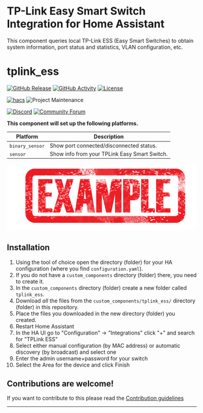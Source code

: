 # TP-Link Easy Smart Switch Integration for Home Assistant

This component queries local TP-Link ESS (Easy Smart Switches) to obtain
system information, port status and statistics, VLAN configuration, etc.

# tplink_ess

[![GitHub Release][releases-shield]][releases]
[![GitHub Activity][commits-shield]][commits]
[![License][license-shield]](LICENSE)

[![hacs][hacsbadge]][hacs]
![Project Maintenance][maintenance-shield]

[![Discord][discord-shield]][discord]
[![Community Forum][forum-shield]][forum]

**This component will set up the following platforms.**

Platform | Description
-- | --
`binary_sensor` | Show port connected/disconnected status.
`sensor` | Show info from your TPLink Easy Smart Switch.

![example][exampleimg]

## Installation

1. Using the tool of choice open the directory (folder) for your HA configuration (where you find `configuration.yaml`).
2. If you do not have a `custom_components` directory (folder) there, you need to create it.
3. In the `custom_components` directory (folder) create a new folder called `tplink_ess`.
4. Download _all_ the files from the `custom_components/tplink_ess/` directory (folder) in this repository.
5. Place the files you downloaded in the new directory (folder) you created.
6. Restart Home Assistant
7. In the HA UI go to "Configuration" -> "Integrations" click "+" and search for "TPLink ESS"
8. Select either manual configuration (by MAC address) or automatic discovery (by broadcast) and select one
9. Enter the admin username+password for your switch
10. Select the Area for the device and click Finish

## Contributions are welcome!

If you want to contribute to this please read the [Contribution guidelines](CONTRIBUTING.md)

***

[tplink_ess]: https://github.com/lyricnz/tplink_ess
[commits-shield]: https://img.shields.io/github/commit-activity/y/lyricnz/tplink_ess.svg?style=for-the-badge
[commits]: https://github.com/lyricnz/tplink_ess/commits/master
[hacs]: https://github.com/custom-components/hacs
[hacsbadge]: https://img.shields.io/badge/HACS-Custom-orange.svg?style=for-the-badge
[discord]: https://discord.gg/Qa5fW2R
[discord-shield]: https://img.shields.io/discord/330944238910963714.svg?style=for-the-badge
[exampleimg]: example.png
[forum-shield]: https://img.shields.io/badge/community-forum-brightgreen.svg?style=for-the-badge
[forum]: https://community.home-assistant.io/
[license-shield]: https://img.shields.io/github/license/lyricnz/tplink_ess.svg?style=for-the-badge
[maintenance-shield]: https://img.shields.io/badge/maintainer-Joakim%20Sørensen%20%40ludeeus-blue.svg?style=for-the-badge
[releases-shield]: https://img.shields.io/github/release/lyricnz/tplink_ess.svg?style=for-the-badge
[releases]: https://github.com/lyricnz/tplink_ess/releases
